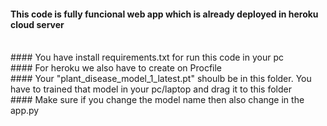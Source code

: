 #### This code is fully funcional web app which is already deployed in heroku cloud server
<br>
#### You have install requirements.txt for run this code in your pc
<br>
#### For heroku we also have to create on Procfile
<br>
#### Your "plant_disease_model_1_latest.pt" shoulb be in this folder. You have to trained that model in your pc/laptop and drag it to this folder
<br>
#### Make sure if you change the model name then also change in the app.py
